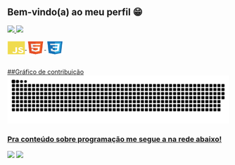 ## Bem-vindo(a) ao meu perfil 😁

<div>
<a href="https://github.com/Andre-Chaibe-21">
<img height="180em" src="https://github-readme-stats.vercel.app/api?username=Andre-Chaibe-21&show_icons=true&theme=tokyonight&include_all_commits=true&count_private=true"/>
<img height="180em" src="https://github-readme-stats.vercel.app/api/top-langs/?username=Andre-Chaibe-21&layout=compact&langs_count=6&theme=tokyonight"/>
</div>

<div style="display: inline_block"><br>
<img align="center" alt="Js" height="30" width="40" src="https://raw.githubusercontent.com/devicons/devicon/master/icons/javascript/javascript-plain.svg">
<img align="center" alt="HTML" height="30" width="40" src="https://raw.githubusercontent.com/devicons/devicon/master/icons/html5/html5-original.svg">
<img align="center" alt="CSS" height="30" width="40" src="https://raw.githubusercontent.com/devicons/devicon/master/icons/css3/css3-original.svg">
</div>

<br>

##Gráfico de contribuição
![snake gif](https://github.com/Andre-Chaibe-21/Andre-Chaibe-21/blob/output/github-contribution-grid-snake-dark.svg)

### Pra conteúdo sobre programação me segue a na rede abaixo!

<div>
  
<a href="https://www.linkedin.com/in/andre-chaibe/" target="_blank"><img src="https://img.shields.io/badge/-LinkedIn-%230077B5?style=for-the-badge&logo=linkedin&logoColor=white" target="_blank"></a>
 <a href="https://instagram.com/devemdobro" target="_blank"><img src="https://img.shields.io/badge/-Instagram-%23E4405F?style=for-the-badge&logo=instagram&logoColor=white" target="_blank"></a>
</div>

